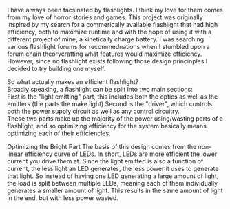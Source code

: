 I have always been facsinated by flashlights. I think my love for them comes from my love of horror stories and games. This project was originally inspired by my search for a commerically available flashlight that had high efficiency, both to maximize runtime and with the hope of using it with a different project of mine, a kinetically charge battery. I was searching various flashlight forums for recommednations when I stumbled upon a forum chain theorycrafting what features would maximize efficiency. However, since no flashlight exists following those design princinples I decided to try building one myself.  
  
So what actually makes an efficient flashlight?  
Broadly speaking, a flashlight can be split into two main sections:  
First is the "light emitting" part, this includes both the optics as well as the emitters (the parts the make light)
Second is the "driver", which controls both the power supply circuit as well as any control circuitry.  
These two parts make up the majority of the power using/wasting parts of a flashlight, and so optimizing efficiency for the system basically means optimizing each of their efficiencies.  
  
Optimizing the Bright Part
The basis of this design comes from the non-linear efficiency curve of LEDs. In short, LEDs are more efficient the lower current you drive them at. Since the light emitted is also a function of current, the less light an LED generates, the less power it uses to generate that light. So instead of having one LED generating a large amount of light, the load is split between multiple LEDs, meaning each of them individually generates a smaller amount of light. This results in the same amount of light in the end, but with less power wasted.
